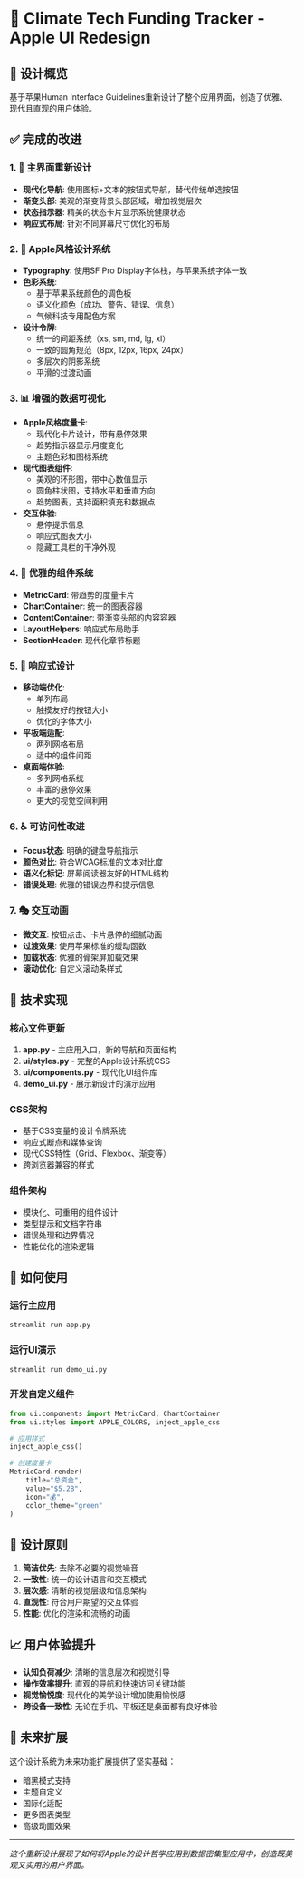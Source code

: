 # 🌱 Climate Tech Funding Tracker - Apple UI Redesign

## 🎨 设计概览

基于苹果Human Interface Guidelines重新设计了整个应用界面，创造了优雅、现代且直观的用户体验。

## ✅ 完成的改进

### 1. 🎯 主界面重新设计
- **现代化导航**: 使用图标+文本的按钮式导航，替代传统单选按钮
- **渐变头部**: 美观的渐变背景头部区域，增加视觉层次
- **状态指示器**: 精美的状态卡片显示系统健康状态
- **响应式布局**: 针对不同屏幕尺寸优化的布局

### 2. 🎨 Apple风格设计系统
- **Typography**: 使用SF Pro Display字体栈，与苹果系统字体一致
- **色彩系统**: 
  - 基于苹果系统颜色的调色板
  - 语义化颜色（成功、警告、错误、信息）
  - 气候科技专用配色方案
- **设计令牌**: 
  - 统一的间距系统（xs, sm, md, lg, xl）
  - 一致的圆角规范（8px, 12px, 16px, 24px）
  - 多层次的阴影系统
  - 平滑的过渡动画

### 3. 📊 增强的数据可视化
- **Apple风格度量卡**: 
  - 现代化卡片设计，带有悬停效果
  - 趋势指示器显示月度变化
  - 主题色彩和图标系统
- **现代图表组件**:
  - 美观的环形图，带中心数值显示
  - 圆角柱状图，支持水平和垂直方向
  - 趋势图表，支持面积填充和数据点
- **交互体验**: 
  - 悬停提示信息
  - 响应式图表大小
  - 隐藏工具栏的干净外观

### 4. 🎪 优雅的组件系统
- **MetricCard**: 带趋势的度量卡片
- **ChartContainer**: 统一的图表容器
- **ContentContainer**: 带渐变头部的内容容器
- **LayoutHelpers**: 响应式布局助手
- **SectionHeader**: 现代化章节标题

### 5. 📱 响应式设计
- **移动端优化**: 
  - 单列布局
  - 触摸友好的按钮大小
  - 优化的字体大小
- **平板端适配**: 
  - 两列网格布局
  - 适中的组件间距
- **桌面端体验**: 
  - 多列网格系统
  - 丰富的悬停效果
  - 更大的视觉空间利用

### 6. ♿ 可访问性改进
- **Focus状态**: 明确的键盘导航指示
- **颜色对比**: 符合WCAG标准的文本对比度
- **语义化标记**: 屏幕阅读器友好的HTML结构
- **错误处理**: 优雅的错误边界和提示信息

### 7. 🎭 交互动画
- **微交互**: 按钮点击、卡片悬停的细腻动画
- **过渡效果**: 使用苹果标准的缓动函数
- **加载状态**: 优雅的骨架屏加载效果
- **滚动优化**: 自定义滚动条样式

## 🔧 技术实现

### 核心文件更新
1. **app.py** - 主应用入口，新的导航和页面结构
2. **ui/styles.py** - 完整的Apple设计系统CSS
3. **ui/components.py** - 现代化UI组件库
4. **demo_ui.py** - 展示新设计的演示应用

### CSS架构
- 基于CSS变量的设计令牌系统
- 响应式断点和媒体查询
- 现代CSS特性（Grid、Flexbox、渐变等）
- 跨浏览器兼容的样式

### 组件架构  
- 模块化、可重用的组件设计
- 类型提示和文档字符串
- 错误处理和边界情况
- 性能优化的渲染逻辑

## 🚀 如何使用

### 运行主应用
```bash
streamlit run app.py
```

### 运行UI演示
```bash
streamlit run demo_ui.py
```

### 开发自定义组件
```python
from ui.components import MetricCard, ChartContainer
from ui.styles import APPLE_COLORS, inject_apple_css

# 应用样式
inject_apple_css()

# 创建度量卡
MetricCard.render(
    title="总资金",
    value="$5.2B", 
    icon="💰",
    color_theme="green"
)
```

## 🎯 设计原则

1. **简洁优先**: 去除不必要的视觉噪音
2. **一致性**: 统一的设计语言和交互模式
3. **层次感**: 清晰的视觉层级和信息架构
4. **直观性**: 符合用户期望的交互体验
5. **性能**: 优化的渲染和流畅的动画

## 📈 用户体验提升

- **认知负荷减少**: 清晰的信息层次和视觉引导
- **操作效率提升**: 直观的导航和快速访问关键功能
- **视觉愉悦度**: 现代化的美学设计增加使用愉悦感
- **跨设备一致性**: 无论在手机、平板还是桌面都有良好体验

## 🔮 未来扩展

这个设计系统为未来功能扩展提供了坚实基础：
- 暗黑模式支持
- 主题自定义
- 国际化适配
- 更多图表类型
- 高级动画效果

---

*这个重新设计展现了如何将Apple的设计哲学应用到数据密集型应用中，创造既美观又实用的用户界面。*
